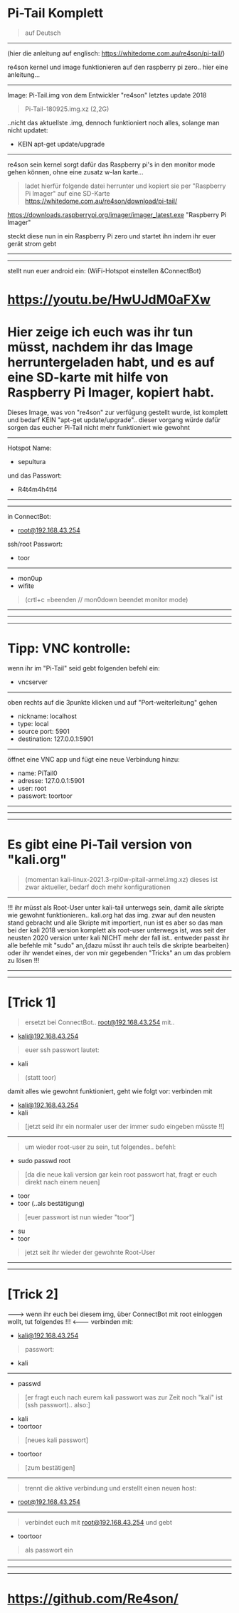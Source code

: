 # Pi-Tail Komplett
> auf Deutsch
***

(hier die anleitung auf englisch:
https://whitedome.com.au/re4son/pi-tail/)

re4son kernel und image funktionieren auf den raspberry pi zero.. hier eine anleitung...

***

Image: Pi-Tail.img von dem Entwickler "re4son"
letztes update 2018
> Pi-Tail-180925.img.xz (2,2G)

..nicht das aktuellste .img, dennoch funktioniert noch alles, solange man nicht updatet:
- KEIN apt-get update/upgrade
***
re4son sein kernel sorgt dafür das Raspberry pi's in den monitor mode
gehen können, ohne eine zusatz w-lan karte... 
> ladet hierfür folgende datei herrunter und kopiert sie
> per "Raspberry Pi Imager" auf eine SD-Karte
https://whitedome.com.au/re4son/download/pi-tail/

https://downloads.raspberrypi.org/imager/imager_latest.exe
"Raspberry Pi Imager"

steckt diese nun in ein Raspberry Pi zero und startet ihn
indem ihr euer gerät strom gebt

***
***

stellt nun euer android ein:
(WiFi-Hotspot einstellen &ConnectBot)

# https://youtu.be/HwUJdM0aFXw

# Hier zeige ich euch was ihr tun müsst, nachdem ihr das Image herruntergeladen habt, und es auf eine SD-karte mit hilfe von Raspberry Pi Imager, kopiert habt.
Dieses Image, was von "re4son" zur verfügung gestellt wurde, ist komplett und bedarf KEIN "apt-get update/upgrade".. dieser vorgang würde dafür sorgen das eucher Pi-Tail nicht mehr funktioniert wie gewohnt
***
Hotspot Name:
- sepultura

und das Passwort:
- R4t4m4h4tt4
***
***
in ConnectBot:
- root@192.168.43.254

ssh/root Passwort:
- toor
***
- mon0up
- wifite
> (crtl+c =beenden // mon0down beendet monitor mode)

***
___________________________
***

# Tipp: VNC kontrolle:
wenn ihr im "Pi-Tail" seid
gebt folgenden befehl ein:
- vncserver
***
oben rechts auf die 3punkte klicken und auf "Port-weiterleitung" gehen
- nickname: localhost
- type: local
- source port: 5901
- destination: 127.0.0.1:5901
***
öffnet eine VNC app und fügt eine neue Verbindung hinzu:
- name: PiTail0
- adresse: 127.0.0.1:5901
- user: root
- passwort: toortoor

__________________________
***

***

# Es gibt eine Pi-Tail version von "kali.org"
> (momentan kali-linux-2021.3-rpi0w-pitail-armel.img.xz)
dieses ist zwar aktueller, bedarf doch mehr konfigurationen


***
!!!
ihr müsst als Root-User unter kali-tail unterwegs sein, damit alle skripte wie gewohnt funktionieren..
kali.org hat das img. zwar auf den neusten stand gebracht und alle Skripte mit importiert, nun ist es aber so das man bei der kali 2018 version komplett als root-user unterwegs ist, was seit der neusten 2020 version unter kali NICHT mehr der fall ist.. 
entweder passt ihr alle befehle mit "sudo" an,{dazu müsst ihr auch teils die skripte bearbeiten} 
oder ihr wendet eines, der von mir gegebenden "Tricks" an um das problem zu lösen
!!!
***

***
# [Trick 1]
> ersetzt bei ConnectBot..
> root@192.168.43.254 mit..
- kali@192.168.43.254 

> euer ssh passwort lautet:
- kali 
> (statt toor)

damit alles wie gewohnt funktioniert, geht wie folgt vor:
verbinden mit 
- kali@192.168.43.254
- kali
> [jetzt seid ihr ein normaler user der immer sudo eingeben müsste !!]
> 
***
> um wieder root-user zu sein, tut folgendes..
befehl:
- sudo passwd root
> [da die neue kali version gar kein root passwort hat, fragt er euch direkt nach einem neuen]
- toor
- toor     (..als bestätigung)
> [euer passwort ist nun wieder "toor"]
- su
- toor
> jetzt seit ihr wieder der gewohnte Root-User
***

***
# [Trick 2]
---> wenn ihr euch bei diesem img, über ConnectBot mit root einloggen wollt, tut folgendes !!! <---
verbinden mit: 
- kali@192.168.43.254
> passwort: 
- kali
***
- passwd
> [er fragt euch nach eurem kali passwort was zur Zeit noch "kali" ist (ssh passwort).. also:]
- kali
- toortoor 
> [neues kali passwort]
- toortoor 
> [zum bestätigen]
***
> trennt die aktive verbindung und erstellt einen neuen host:
- root@192.168.43.254
***
> verbindet euch mit root@192.168.43.254
> und gebt 
- toortoor
> als passwort ein
***
***

***

# https://github.com/Re4son/
